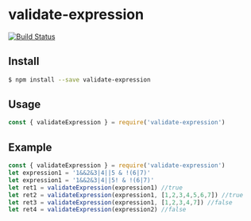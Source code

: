 # validate-expression
[![Build Status](https://travis-ci.org/gonenoob/validate-expression.svg?branch=master)](https://travis-ci.org/gonenoob/validate-expression)

## Install

```sh
$ npm install --save validate-expression
```

## Usage

```js
const { validateExpression } = require('validate-expression')
```

## Example

```js
const { validateExpression } = require('validate-expression')
let expression1 = '1&&2&3|4||5 & !(6|7)'
let expression1 = '1&&2&3|4||5! & !(6|7)'
let ret1 = validateExpression(expression1) //true
let ret2 = validateExpression(expression1, [1,2,3,4,5,6,7]) //true
let ret3 = validateExpression(expression1, [1,2,3,4,7]) //false
let ret4 = validateExpression(expression2) //false
```